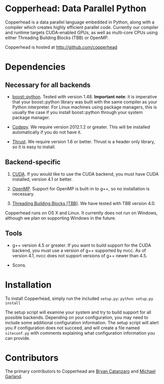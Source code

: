 Copperhead: Data Parallel Python
================================

Copperhead is a data parallel language embedded in Python, along with
a compiler which creates highly efficient parallel code.  Currently
our compiler and runtime targets CUDA-enabled GPUs, as well as
multi-core CPUs using either Threading Building Blocks (TBB) or
OpenMP.

Copperhead is hosted at
    http://github.com/copperhead

Dependencies
============
    
Necessary for all backends
--------------------------

  - [boost::python](http://boost.org).  Tested with version 1.48.
  **Important note**: it is imperative that your boost::python library
  was built with the same compiler as your Python interpreter. For
  Linux machines using package managers, this is usually the case if
  you install boost::python through your system package manager.
  
  - [Codepy](http://mathema.tician.de/software/codepy).  We require
    version 2012.1.2 or greater.  This will be installed automatically
    if you do not have it.

  - [Thrust](http://github.com/thrust).  We require version 1.6 or
  better. Thrust is a header only library, so it is easy to install.

Backend-specific
----------------

  1. [CUDA](http://nvidia.com/cuda).  If you would like to use the CUDA
    backend, you must have CUDA installed, version 4.1 or better.
  
  2. [OpenMP](http://openmp.org).  Support for OpenMP is built-in to
    g++, so no installation is necessary.
  
  3. [Threading Building Blocks
    (TBB)](http://threadingbuildingblocks.org).  We have tested with
    TBB version 4.0.

Copperhead runs on OS X and Linux.  It currently does not run on
Windows, although we plan on supporting Windows in the future.

Tools
-----

  - g++ version 4.5 or greater.  If you want to build support for the
CUDA backend, you must use a version of g++ supported by nvcc.  As of
version 4.1, nvcc does not support versions of g++ newer than 4.5.

  - Scons.

Installation
============

To install Copperhead, simply run the included `setup.py`:
```python setup.py install```

The setup script will examine your system and try to build support for
all possible backends. Depending on your configuration, you may need
to include some additional configuration information.  The setup
script will alert you if configuration does not succeed, and will
create a file named `siteconf.py` with comments explaining what
configuration information you can provide.

Contributors
============

The primary contributors to Copperhead are [Bryan
Catanzaro](http://catanzaro.name) and [Michael
Garland](http://mgarland.org).